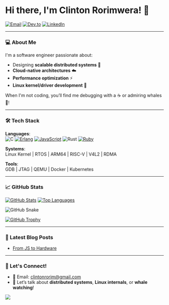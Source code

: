 # Hi there, I'm Clinton Rorimwera! 👋

[![Email](https://img.shields.io/badge/Email-clintonrorim%40gmail.com-blue?style=flat&logo=gmail)](mailto:clintonrorim@gmail.com)
[![Dev.to](https://img.shields.io/badge/Dev.to-Blog-black?style=flat&logo=dev.to)](https://dev.to/rorimwema)
[![LinkedIn](https://img.shields.io/badge/LinkedIn-Connect-blue?style=flat&logo=linkedin)](https://www.linkedin.com/in/clinton-rorimwera/)

---

### 💻 About Me
I'm a software engineer passionate about:
- Designing **scalable distributed systems** 🚀
- **Cloud-native architectures** ☁️
- **Performance optimization** ⚡
- **Linux kernel/driver development** 🐧

When I'm not coding, you’ll find me debugging with a ☕ or admiring whales 🐋!

---

### 🛠️ Tech Stack
**Languages**:  
![C](https://img.shields.io/badge/C-%2300599C.svg?style=flat&logo=c&logoColor=white)
[![Erlang](https://img.shields.io/badge/Erlang-A90533?logo=erlang&logoColor=fff)](#)
[![JavaScript](https://img.shields.io/badge/JavaScript-F7DF1E?logo=javascript&logoColor=000)](#)
![Rust](https://img.shields.io/badge/Rust-%23000000.svg?style=flat&logo=rust&logoColor=white)
[![Ruby](https://img.shields.io/badge/Ruby-%23CC342D.svg?&logo=ruby&logoColor=white)](#)

**Systems**:  
Linux Kernel | RTOS | ARM64 | RISC-V | V4L2 | RDMA

**Tools**:  
GDB | JTAG | QEMU | Docker | Kubernetes

---

### 📈 GitHub Stats

[![GitHub Stats](https://github-readme-stats.vercel.app/api?username=rorimwema&show_icons=true&theme=dark&hide=stars,issues)](https://github.com/rorimwema)
[![Top Languages](https://github-readme-stats.vercel.app/api/top-langs/?username=rorimwema&layout=compact&theme=dark&hide=Jupyter%20Notebook)](https://github.com/rorimwema)

![GitHub Snake](https://github.com/rorimwema/rorimwema/blob/output/github-contribution-grid-snake.svg)

[![GitHub Trophy](https://github-profile-trophy.vercel.app/?username=rorimwema&theme=onedark&row=1)](https://github.com/ryo-ma/github-profile-trophy)

---

### 📝 Latest Blog Posts
<!-- Dev.to RSS Feed -->
- [From JS to Hardware]([https://dev.to/rorimwema/debugging-kernel-panics-101-1234](https://dev.to/mebyte/my-programming-journey-from-javascript-to-hardware-4gdg))


---

### 🤝 Let's Connect!
- 💌 Email: [clintonrorim@gmail.com](mailto:clintonrorim@gmail.com)
- 🐳 Let’s talk about **distributed systems**, **Linux internals**, or **whale watching**!

![](https://komarev.com/ghpvc/?username=rorimwema&color=blue&label=Profile+Views)
